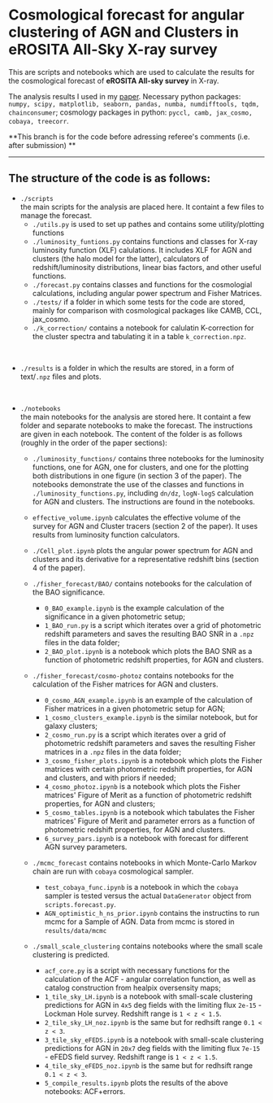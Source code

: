 # Cosmological forecast for  angular clustering of AGN and Clusters in eROSITA All-Sky X-ray survey


This are  scripts and notebooks which are used to calculate the  results for the cosmological forecast of **eROSITA All-sky survey** in  X-ray. 

The  analysis results I used in my [paper]().
Necessary python packages: `numpy, scipy, matplotlib, seaborn, pandas, numba, numdifftools, tqdm, chainconsumer`; cosmology packages in python: `pyccl, camb, jax_cosmo, cobaya, treecorr`.

**This  branch is for the code before adressing referee's comments (i.e. after submission) **

------

## The structure of the code is as follows:

- `./scripts`  
  the main scripts for the analysis are placed here. It containt a few files to manage the forecast.
    * `./utils.py` is used to set up pathes and contains some utility/plotting functions
    * `./luminosity_funtions.py` contains functions and classes for X-ray  luminosity function (XLF) calulations. It includes XLF for AGN and clusters (the halo model for the latter), calculators of redshift/luminosity  distributions, linear bias factors, and other useful functions. 
    * `./forecast.py` contains classes and functions for the cosmologial calculations, including angular power spectrum and Fisher Matrices.
    * `./tests/` if a folder in which some tests for the code are stored, mainly for comparison with cosmological packages like CAMB, CCL, jax_cosmo.
    * `./k_correction/`  contains a notebook for calulatin K-correction for the cluster spectra and tabulating it in a table `k_correction.npz`.
    

<br>

- `./results` is a folder in which the results are stored, in a form of text/`.npz` files and plots.  

<br>

- `./notebooks`  
  the main notebooks for the analysis are stored here. It containt a few folder and separate notebooks to make the forecast. The instructions are given in each notebook.  The content of the folder is as follows (roughly in the order of  the paper sections):
    * `./luminosity_functions/`  contains three notebooks for the luminosity functions, one for AGN, one for clusters, and one for the plotting both distributions in one figure (in section 3 of the paper). The notebooks demonstrate the use of the classes and functions in `./luminosity_functions.py`, including `dn/dz`, `logN-logS` calculation for AGN and clusters. The instructions are found in the notebooks.
    * `effective_volume.ipynb` calculates the effective volume of the survey for AGN and Cluster tracers (section 2 of the paper). It uses  results from luminosity function calculators. 
    * `./Cell_plot.ipynb` plots the angular power spectrum for AGN and clusters and its derivative for a representative redshift bins (section 4 of the paper). 
    * `./fisher_forecast/BAO/` contains notebooks for the calculation of the BAO significance.
      * `0_BAO_example.ipynb` is the example calculation of the significance in a given photometric setup;
      * `1_BAO_run.py` is a script which iterates over a grid of photometric redshift parameters and saves the resulting BAO SNR in a `.npz` files in the data folder;
      * `2_BAO_plot.ipynb`  is a notebook which plots the BAO SNR as a function of  photometric redshift properties, for AGN and clusters.

  * `./fisher_forecast/cosmo-photoz` contains notebooks for the calculation of the Fisher matrices for AGN and clusters.
    * `0_cosmo_AGN_example.ipynb` is an example of the calculation of Fisher matrices in a given photometric setup for AGN;
    * `1_cosmo_clusters_example.ipynb` is the similar notebook, but for galaxy clusters; 
    * `2_cosmo_run.py` is a script which iterates over a grid of photometric redshift parameters and saves the resulting Fisher matrices in a `.npz` files in the data folder;
    * `3_cosmo_fisher_plots.ipynb`  is a notebook which plots the Fisher matrices with certain  photometric redshift properties, for AGN and clusters, and with priors if needed;
    * `4_cosmo_photoz.ipynb` is a notebook which plots the Fisher matrices' Figure of Merit as a function of  photometric redshift properties, for AGN and clusters;
    * `5_cosmo_tables.ipynb` is a notebook which tabulates the Fisher matrices' Figure of Merit and parameter errors as a function of  photometric redshift properties, for AGN and clusters.
    * `6_survey_pars.ipynb` is a notebook with forecast for different AGN survey parameters.
  * `./mcmc_forecast` contains notebooks in which Monte-Carlo Markov chain are run with `cobaya` cosmological sampler. 
    * `test_cobaya_func.ipynb` is a notebook in which the `cobaya` sampler is tested versus the actual `DataGenerator` object from `scripts.forecast.py`.
    * `AGN_optimistic_h_ns_prior.ipynb` contains the instructins to run mcmc for a Sample of AGN. Data from mcmc is stored in `results/data/mcmc`
  
  * `./small_scale_clustering` contains notebooks where the small scale clustering is predicted. 
    * `acf_core.py` is a script with necessary functions for the calculation of the ACF - angular correlation function, as well as catalog construction from healpix oversensity maps;
    * `1_tile_sky_LH.ipynb` is a notebook with small-scale clustering predictions for AGN in `4x5` deg fields with the limiting flux `2e-15` - Lockman Hole survey. Redshift range is `1 < z < 1.5`.
    * `2_tile_sky_LH_noz.ipynb` is the same but for redhsift range  `0.1 < z < 3`.
    * `3_tile_sky_eFEDS.ipynb` is a notebook with small-scale clustering predictions for AGN in `20x7` deg fields with the limiting flux `7e-15` - eFEDS field survey. Redshift range is `1 < z < 1.5`.
    * `4_tile_sky_eFEDS_noz.ipynb` is the same but for redhsift range  `0.1 < z < 3`.
    * `5_compile_results.ipynb` plots the results of the above notebooks: ACF+errors. 
